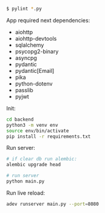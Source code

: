 ```bash
$ pylint *.py
```

App required next dependencies:
- aiohttp
- aiohttp-devtools
- sqlalchemy
- psycopg2-binary
- asyncpg
- pydantic
- pydantic[Email]
- pika
- python-dotenv
- passlib
- pyjwt

Init:
```bash
cd backend
python3 -m venv env
source env/bin/activate
pip install -r requirements.txt
```

Run server:
```bash
# if clear db run alembic:
alembic upgrade head

# run server
python main.py
```

Run live reload:
```bash
adev runserver main.py --port=8080
```
